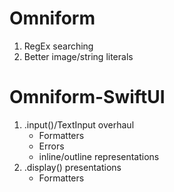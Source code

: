 #  Omniform
1. RegEx searching
2. Better image/string literals

#  Omniform-SwiftUI
1. .input()/TextInput overhaul
    - Formatters
    - Errors
    - inline/outline representations
2. .display() presentations
    - Formatters

